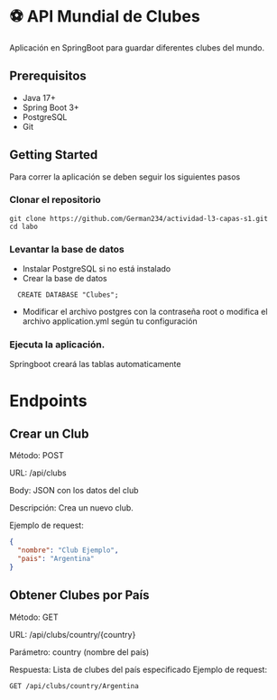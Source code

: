 # ⚽ API Mundial de Clubes
Aplicación en SpringBoot para guardar diferentes clubes del mundo.

## Prerequisitos
- Java 17+
- Spring Boot 3+
- PostgreSQL
- Git

##  Getting Started
Para correr la aplicación se deben seguir los siguientes pasos

### Clonar el repositorio
```Shell
git clone https://github.com/German234/actividad-l3-capas-s1.git
cd labo
```

### Levantar la base de datos
- Instalar PostgreSQL si no está instalado
- Crear la base de datos
```Shell
  CREATE DATABASE "Clubes";
```
- Modificar el archivo postgres con la contraseña root o modifica el archivo application.yml según tu configuración

### Ejecuta la aplicación.
Springboot creará las tablas automaticamente 

# Endpoints
## Crear un Club
Método: POST

URL: /api/clubs

Body: JSON con los datos del club

Descripción: Crea un nuevo club.

Ejemplo de request:

```json
{
  "nombre": "Club Ejemplo",
  "pais": "Argentina"
}
```

## Obtener Clubes por País
Método: GET

URL: /api/clubs/country/{country}

Parámetro: country (nombre del país)

Respuesta: Lista de clubes del país especificado 
Ejemplo de request:
```Shell
GET /api/clubs/country/Argentina
```
